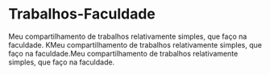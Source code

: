 # Trabalhos-Faculdade
Meu compartilhamento de trabalhos relativamente simples, que faço na faculdade. KMeu compartilhamento de trabalhos relativamente simples, que faço na faculdade.Meu compartilhamento de trabalhos relativamente simples, que faço na faculdade.